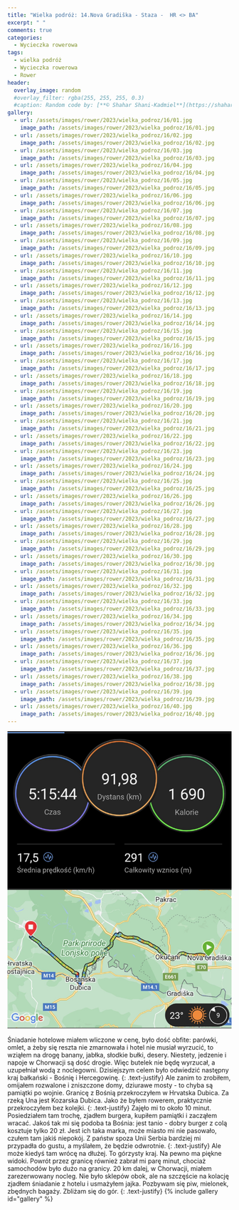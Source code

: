 ```yaml
---
title: "Wielka podróż: 14.Nova Gradiška - Staza -  HR <> BA"
excerpt: " "
comments: true
categories:
  - Wycieczka rowerowa
tags:
  - wielka podróż
  - Wycieczka rowerowa
  - Rower
header:
  overlay_image: random
  #overlay_filter: rgba(255, 255, 255, 0.3)
  #caption: Random code by: [**© Shahar Shani-Kadmiel**](https://shaharkadmiel.github.io)"
gallery:
  - url: /assets/images/rower/2023/wielka_podroz/16/01.jpg
    image_path: /assets/images/rower/2023/wielka_podroz/16/01.jpg
  - url: /assets/images/rower/2023/wielka_podroz/16/02.jpg
    image_path: /assets/images/rower/2023/wielka_podroz/16/02.jpg
  - url: /assets/images/rower/2023/wielka_podroz/16/03.jpg
    image_path: /assets/images/rower/2023/wielka_podroz/16/03.jpg
  - url: /assets/images/rower/2023/wielka_podroz/16/04.jpg
    image_path: /assets/images/rower/2023/wielka_podroz/16/04.jpg
  - url: /assets/images/rower/2023/wielka_podroz/16/05.jpg
    image_path: /assets/images/rower/2023/wielka_podroz/16/05.jpg
  - url: /assets/images/rower/2023/wielka_podroz/16/06.jpg
    image_path: /assets/images/rower/2023/wielka_podroz/16/06.jpg
  - url: /assets/images/rower/2023/wielka_podroz/16/07.jpg
    image_path: /assets/images/rower/2023/wielka_podroz/16/07.jpg
  - url: /assets/images/rower/2023/wielka_podroz/16/08.jpg
    image_path: /assets/images/rower/2023/wielka_podroz/16/08.jpg
  - url: /assets/images/rower/2023/wielka_podroz/16/09.jpg
    image_path: /assets/images/rower/2023/wielka_podroz/16/09.jpg
  - url: /assets/images/rower/2023/wielka_podroz/16/10.jpg
    image_path: /assets/images/rower/2023/wielka_podroz/16/10.jpg
  - url: /assets/images/rower/2023/wielka_podroz/16/11.jpg
    image_path: /assets/images/rower/2023/wielka_podroz/16/11.jpg
  - url: /assets/images/rower/2023/wielka_podroz/16/12.jpg
    image_path: /assets/images/rower/2023/wielka_podroz/16/12.jpg
  - url: /assets/images/rower/2023/wielka_podroz/16/13.jpg
    image_path: /assets/images/rower/2023/wielka_podroz/16/13.jpg
  - url: /assets/images/rower/2023/wielka_podroz/16/14.jpg
    image_path: /assets/images/rower/2023/wielka_podroz/16/14.jpg
  - url: /assets/images/rower/2023/wielka_podroz/16/15.jpg
    image_path: /assets/images/rower/2023/wielka_podroz/16/15.jpg
  - url: /assets/images/rower/2023/wielka_podroz/16/16.jpg
    image_path: /assets/images/rower/2023/wielka_podroz/16/16.jpg
  - url: /assets/images/rower/2023/wielka_podroz/16/17.jpg
    image_path: /assets/images/rower/2023/wielka_podroz/16/17.jpg
  - url: /assets/images/rower/2023/wielka_podroz/16/18.jpg
    image_path: /assets/images/rower/2023/wielka_podroz/16/18.jpg
  - url: /assets/images/rower/2023/wielka_podroz/16/19.jpg
    image_path: /assets/images/rower/2023/wielka_podroz/16/19.jpg
  - url: /assets/images/rower/2023/wielka_podroz/16/20.jpg
    image_path: /assets/images/rower/2023/wielka_podroz/16/20.jpg
  - url: /assets/images/rower/2023/wielka_podroz/16/21.jpg
    image_path: /assets/images/rower/2023/wielka_podroz/16/21.jpg
  - url: /assets/images/rower/2023/wielka_podroz/16/22.jpg
    image_path: /assets/images/rower/2023/wielka_podroz/16/22.jpg
  - url: /assets/images/rower/2023/wielka_podroz/16/23.jpg
    image_path: /assets/images/rower/2023/wielka_podroz/16/23.jpg
  - url: /assets/images/rower/2023/wielka_podroz/16/24.jpg
    image_path: /assets/images/rower/2023/wielka_podroz/16/24.jpg
  - url: /assets/images/rower/2023/wielka_podroz/16/25.jpg
    image_path: /assets/images/rower/2023/wielka_podroz/16/25.jpg
  - url: /assets/images/rower/2023/wielka_podroz/16/26.jpg
    image_path: /assets/images/rower/2023/wielka_podroz/16/26.jpg
  - url: /assets/images/rower/2023/wielka_podroz/16/27.jpg
    image_path: /assets/images/rower/2023/wielka_podroz/16/27.jpg
  - url: /assets/images/rower/2023/wielka_podroz/16/28.jpg
    image_path: /assets/images/rower/2023/wielka_podroz/16/28.jpg
  - url: /assets/images/rower/2023/wielka_podroz/16/29.jpg
    image_path: /assets/images/rower/2023/wielka_podroz/16/29.jpg
  - url: /assets/images/rower/2023/wielka_podroz/16/30.jpg
    image_path: /assets/images/rower/2023/wielka_podroz/16/30.jpg
  - url: /assets/images/rower/2023/wielka_podroz/16/31.jpg
    image_path: /assets/images/rower/2023/wielka_podroz/16/31.jpg
  - url: /assets/images/rower/2023/wielka_podroz/16/32.jpg
    image_path: /assets/images/rower/2023/wielka_podroz/16/32.jpg
  - url: /assets/images/rower/2023/wielka_podroz/16/33.jpg
    image_path: /assets/images/rower/2023/wielka_podroz/16/33.jpg
  - url: /assets/images/rower/2023/wielka_podroz/16/34.jpg
    image_path: /assets/images/rower/2023/wielka_podroz/16/34.jpg
  - url: /assets/images/rower/2023/wielka_podroz/16/35.jpg
    image_path: /assets/images/rower/2023/wielka_podroz/16/35.jpg
  - url: /assets/images/rower/2023/wielka_podroz/16/36.jpg
    image_path: /assets/images/rower/2023/wielka_podroz/16/36.jpg
  - url: /assets/images/rower/2023/wielka_podroz/16/37.jpg
    image_path: /assets/images/rower/2023/wielka_podroz/16/37.jpg
  - url: /assets/images/rower/2023/wielka_podroz/16/38.jpg
    image_path: /assets/images/rower/2023/wielka_podroz/16/38.jpg
  - url: /assets/images/rower/2023/wielka_podroz/16/39.jpg
    image_path: /assets/images/rower/2023/wielka_podroz/16/39.jpg
  - url: /assets/images/rower/2023/wielka_podroz/16/40.jpg
    image_path: /assets/images/rower/2023/wielka_podroz/16/40.jpg
---
```

![mapka](/assets/images/rower/2023/wielka_podroz/16/mapka.png)

Śniadanie hotelowe miałem wliczone w cenę, było dość obfite: parówki, omlet, a żeby się reszta nie zmarnowała i hotel nie musiał wyrzucić, to wziąłem na drogę banany, jabłka, słodkie bułki, desery. Niestety, jedzenie i napoje w Chorwacji są dość drogie. Więc butelek nie będę wyrzucał, a uzupełniał wodą z noclegowni. Dzisiejszym celem było odwiedzić następny kraj bałkański - Bośnię i Hercegowinę. 
{: .text-justify}
Ale zanim to zrobiłem, omijałem rozwalone i zniszczone domy, dziurawe mosty - to chyba są pamiątki po wojnie. Granicę z Bośnią przekroczyłem w Hrvatska Dubica. Za rzeką Una jest Kozarska Dubica. Jako że byłem rowerem, praktycznie przekroczyłem bez kolejki. 
{: .text-justify}
Zajęło mi to około 10 minut. Posiedziałem tam trochę, zjadłem burgera, kupiłem pamiątki i zacząłem wracać. Jakoś tak mi się podoba ta Bośnia: jest tanio - dobry burger z colą kosztuje tylko 20 zł. Jest ich taka marka, może miasto mi nie pasowało, czułem tam jakiś niepokój. Z państw spoza Unii Serbia bardziej mi przypadła do gustu, a myślałem, że będzie odwrotnie. 
{: .text-justify}
Ale może kiedyś tam wrócę na dłużej. To górzysty kraj. Na pewno ma piękne widoki. Powrót przez granicę również zabrał mi parę minut, chociaż samochodów było dużo na granicy. 20 km dalej, w Chorwacji, miałem zarezerwowany nocleg. Nie było sklepów obok, ale na szczęście na kolację zjadłem śniadanie z hotelu i usmażyłem jajka. 
Pozbywam się piw, mielonek, zbędnych bagaży. Zbliżam się do gór.
{: .text-justify}
{% include gallery id="gallery" %}

